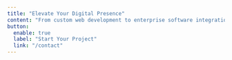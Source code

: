 ```yaml
---
title: "Elevate Your Digital Presence"
content: "From custom web development to enterprise software integration, we deliver scalable technology solutions that drive your business forward. <br> Our team of specialists brings 10+ years of experience to every project."
button:
  enable: true
  label: "Start Your Project"
  link: "/contact"
---
```

